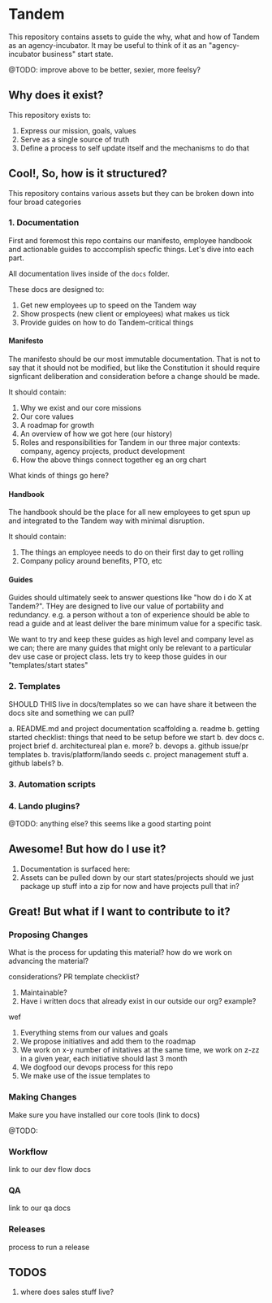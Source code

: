 # Tandem

This repository contains assets to guide the why, what and how of Tandem as an agency-incubator. It may be useful to think of it as an "agency-incubator business" start state.

@TODO: improve above to be better, sexier, more feelsy?

## Why does it exist?

This repository exists to:

1. Express our mission, goals, values
2. Serve as a single source of truth
3. Define a process to self update itself and the mechanisms to do that

## Cool!, So, how is it structured?

This repository contains various assets but they can be broken down into four broad categories

### 1. Documentation

First and foremost this repo contains our manifesto, employee handbook and actionable guides to acccomplish specfic things. Let's dive into each part.

All documentation lives inside of the `docs` folder.

These docs are designed to:

1. Get new employees up to speed on the Tandem way
2. Show prospects (new client or employees) what makes us tick
3. Provide guides on how to do Tandem-critical things

#### Manifesto

The manifesto should be our most immutable documentation. That is not to say that it should not be modified, but like the Constitution it should require signficant deliberation and consideration before a change should be made.

It should contain:

1. Why we exist and our core missions
2. Our core values
3. A roadmap for growth
4. An overview of how we got here (our history)
5. Roles and responsibilities for Tandem in our three major contexts: company, agency projects, product development
6. How the above things connect together eg an org chart

What kinds of things go here?

#### Handbook

The handbook should be the place for all new employees to get spun up and integrated to the Tandem way with minimal disruption.

It should contain:

1. The things an employee needs to do on their first day to get rolling
2. Company policy around benefits, PTO, etc

#### Guides

Guides should ultimately seek to answer questions like "how do i do X at Tandem?". THey are designed to live our value of portability and redundancy. e.g. a person without a ton of experience should be able to read a guide and at least deliver the bare minimum value for a specific task.

We want to try and keep these guides as high level and company level as we can; there are many guides that might only be relevant to a particular dev use case or project class. lets try to keep those guides in our "templates/start states"

### 2. Templates

  SHOULD THIS live in docs/templates so we can have share it between the docs site
  and something we can pull?

  a. README.md and project documentation scaffolding
    a. readme
    b. getting started checklist: things that need to be setup before we start
    b. dev docs
    c. project brief
    d. architectureal plan
    e. more?
  b. devops
    a. github issue/pr templates
    b. travis/platform/lando seeds
  c. project management stuff
    a. github labels?
    b.

### 3. Automation scripts

### 4. Lando plugins?

@TODO: anything else? this seems like a good starting point

## Awesome! But how do I use it?

1. Documentation is surfaced here:
2. Assets can be pulled down by our start states/projects should we just package up stuff into a zip for now and have projects pull that in?

## Great! But what if I want to contribute to it?

### Proposing Changes

What is the process for updating this material? how do we work on advancing the material?

considerations? PR template checklist?

1. Maintainable?
2. Have i written docs that already exist in our outside our org? example?

wef

1. Everything stems from our values and goals
2. We propose initiatives and add them to the roadmap
3. We work on x-y number of initatives at the same time, we work on z-zz in a given year, each initiative should last 3 month
4. We dogfood our devops process for this repo
5. We make use of the issue templates to

### Making Changes

Make sure you have installed our core tools (link to docs)

@TODO:

### Workflow

link to our dev flow docs

### QA

link to our qa docs

### Releases

process to run a release

## TODOS

1. where does sales stuff live?
